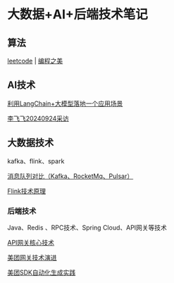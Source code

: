 # 大数据+AI+后端技术笔记


## 算法
[leetcode](https://github.com/yyb345/interview_notes/tree/master/leetcode) | [编程之美](https://github.com/yyb345/notes/tree/master/documents) 


## AI技术

[利用LangChain+大模型落地一个应用场景](https://github.com/yyb345/notes/blob/master/AI/langchain.md)

 [李飞飞20240924采访](https://github.com/yyb345/notes/blob/master/AI/feifei_interview.md)

## 大数据技术

kafka、flink、spark

 [消息队列对比（Kafka、RocketMq、Pulsar）](https://github.com/yyb345/notes/blob/master/bigdata/kafka/mq.md)

 [Flink技术原理](https://github.com/yyb345/notes/blob/master/bigdata/flink/flink_main.md)

### 后端技术

Java、Redis 、RPC技术、Spring Cloud、API网关等技术

[API网关核心技术](https://github.com/yyb345/notes/blob/master/Backend/openplatform/apigateway.md)

[美团网关技术演进](https://tech.meituan.com/2021/05/20/shepherd-api-gateway.html)

[美团SDK自动化生成实践](https://tech.meituan.com/2023/01/05/openplatform-sdk-auto-generate.html)





 

​       
